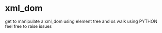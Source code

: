 # xml_dom
get to manipulate a xml_dom using element tree and os walk using PYTHON 
feel free to raise issues
